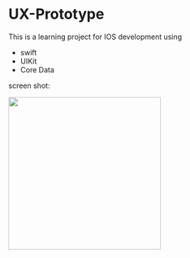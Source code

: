 # UX-Prototype

This is a learning project for IOS development using

- swift
- UIKit
- Core Data

screen shot:

<img width="300" src="../ScreenShot/IMG_8054">
